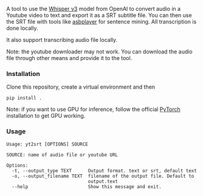 A tool to use the [Whisper v3](https://huggingface.co/openai/whisper-large-v3) model from OpenAI to convert audio in a Youtube video to text and export it as a SRT subtitle file. You can then use the SRT file with tools like [asbplayer](https://github.com/killergerbah/asbplayer) for sentence mining. All transcription is done locally.

It also support transcribing audio file locally.

Note: the youtube downloader may not work. You can download the audio file through other means and provide it to the tool.

### Installation
Clone this repository, create a virtual environment and then 

`pip install .`

Note: if you want to use GPU for inference, follow the official [PyTorch](https://pytorch.org/get-started/locally/) installation to get GPU working.

### Usage
```
Usage: yt2srt [OPTIONS] SOURCE

SOURCE: name of audio file or youtube URL

Options:
  -t, --output_type TEXT      Output format. text or srt, default text
  -o, --output_filename TEXT  filename of the output file. Default to
                              output.text
  --help                      Show this message and exit.
```
